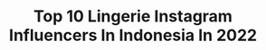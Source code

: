 ---
title: Top 10 Lingerie Instagram Influencers In Indonesia In 2022
description: >-
  Find top lingerie Instagram influencers in Indonesia in 2022. Most popular hashtags: #portrait #lingerie #model.
platform: Instagram
hits: 24
text_top: See the top-rated Instagram profiles on inBeat.
text_bottom: Our search engine holds 24 Instagram influencers like this in Indonesia for you to collaborate.
profiles:
  - username: "jaydekemp12"
    fullname: >-
      jaydekemp12
    bio: >-
      •I collect tattoos & lingerie •@stronglifter😻💕 •Mother of @happybluestaffy🐶 •🆕 @happyshq •Aspiring lingerie designer💋 • BIKINIS 👙⤵️
    location: "Indonesia"
    followers: 9000
    engagement: 778
    commentsToLikes: 0.040087
    id: ck5hjgegdgkxt0i11fwbj91ae
    verified: false
    hashtags: "#weekendgym, #gymdaily, #allblackoutfit, #sushitime"
  - username: "taniafrisca_"
    fullname: >-
      T A N I A F D Z R🌻
    bio: >-
      •📍tangerang selatan • Entertaiment🎬 •🚫 No bikini& Lingerie
    location: "Indonesia"
    followers: 4915
    engagement: 1756
    commentsToLikes: 0.051851
    id: ck6udfffaks2h0j71f0qnbowl
    verified: false
    hashtags: "#fypage, #lf, #likesforlike, #kfm"
  - username: "olya_seteykina"
    fullname: >-
      𝓞𝓵𝓰𝓪 𝓢𝓮𝓽𝓮𝔂𝓴𝓲𝓷𝓪
    bio: >-
      Lingerie model @olya_seteykina_ 📍Phuket
    location: "Indonesia"
    followers: 646660
    engagement: 158
    commentsToLikes: 0.022838
    id: ck15ukq2cnnnr0i19x24heffx
    verified: false
    hashtags: ""
  - username: "ps.artnaked"
    fullname: >-
      PAULIUS STEFANOVICIUS
    bio: >-
      🇱🇹 Lithuanian-born photographer 📍LT - till the end of madness 📷 Swimwear•Lingerie•Artnude•Lifestyle ⌨️ DM / Email for Inqueries Art Nude Gallery ⤵️
    location: "Indonesia"
    followers: 11823
    engagement: 574
    commentsToLikes: 0.010277
    id: ck15pqq5wz6q30i19vxqlyqh6
    verified: false
    hashtags: "#beachphotographer, #beachaddict, #summerforever, #beacheveryday"
  - username: "drhandamari"
    fullname: >-
      ꦲꦤ꧀ꦢꦩꦫꦶ
    bio: >-
      Lingerie Enthusiast ✨ #plusandproud Work with me 👉🏻 DM/EMAIL 📩 thekittyhunny@gmail.com 📍Surakarta
    location: "Indonesia"
    followers: 10002
    engagement: 286
    commentsToLikes: 0.020369
    id: ck5zyua94ajho0i14dwbi2gzv
    verified: false
    hashtags: "#ootdbigsizeindo, #boldandcurvy, #plusandproud, #plussizeindonesia"
  - username: "evgeniya_wushu"
    fullname: >-
      Yevgeniya
    bio: >-
      🏆World champion 🌟Influencer 💕Model 🌺For collabs & business inquiry : DM
    location: "Indonesia"
    followers: 7895
    engagement: 921
    commentsToLikes: 0.040584
    id: ck5zp5r74s1ey0i14cma2a90b
    verified: false
    hashtags: "#cirquedesoleil, #performingarts, #beautifulgirls, #curves"
  - username: "rochdizakaria"
    fullname: >-
      Rochdi Zakaria
    bio: >-
      ● Filmmaker 🎥 | | Photographer 📸 🎞 ● Reppin' Morockingz crew | ✈️ : 🇹🇷 | 🇮🇩 | 🇭🇺 | 🇿🇦 | Based in Casablanca 📍 #filmmaking #photography 🔴 YouTube :
    location: "Indonesia"
    followers: 10408
    engagement: 455
    commentsToLikes: 0.041475
    id: ck14ht9tfc0te0i19o3vsjfk3
    verified: false
    hashtags: "#boudoirphotos, #footballshirt, #psg, #barcelona"
  - username: "joshi.dio69"
    fullname: >-
      Joshua Dio | 约书亚
    bio: >-
      @joshi.dio 👈 was hacked at 234K KOMPOSISI MEDIA ENTERTAMA ~ P.O.L.O.S ~ @poseloesexy +62 812 333 44 5 6
    location: "Indonesia"
    followers: 45722
    engagement: 83
    commentsToLikes: 0.037895
    id: ck0tz9a2gpl9l0i19aylolf6a
    verified: false
    hashtags: "#summerbabes, #cuteasiangirls, #photoshoot, #asianbeauty"
  - username: "_giulia_lamarca"
    fullname: >-
      Giulia Lamarca
    bio: >-
      ADVENTURE. INCLUSION. DISCLOSURE 🌏 Travel Journalist 🤙 YouTube ☀️Human rights 💦Wake
    location: "Indonesia"
    followers: 49826
    engagement: 604
    commentsToLikes: 0.020506
    id: ck6u7uol0nqyo0j71tk8x6aov
    verified: true
    hashtags: "#fvglive, #exploretheworld, #planetearth, #creativethinking"
  - username: "stephanie.bex"
    fullname: >-
      STEPHANIE BEX
    bio: >-
      28 model & worldtraveler 🌱 plantbased diet 📥 for collabs send a dm
    location: "Indonesia"
    followers: 10211
    engagement: 698
    commentsToLikes: 0.083315
    id: ckaovrfse5u1b0i78qcaq89rj
    verified: false
    hashtags: "#zafulswimwear, #lifewisdom, #thepresetbundle, #indtravel"
---